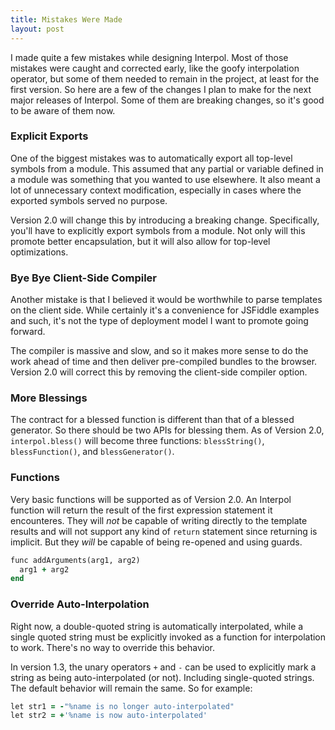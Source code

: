 ```yaml
---
title: Mistakes Were Made
layout: post
---
```

I made quite a few mistakes while designing Interpol.  Most of those mistakes were caught and corrected early, like the goofy interpolation operator, but some of them needed to remain in the project, at least for the first version.  So here are a few of the changes I plan to make for the next major releases of Interpol.  Some of them are breaking changes, so it's good to be aware of them now.

### Explicit Exports
One of the biggest mistakes was to automatically export all top-level symbols from a module.  This assumed that any partial or variable defined in a module was something that you wanted to use elsewhere.  It also meant a lot of unnecessary context modification, especially in cases where the exported symbols served no purpose.

Version 2.0 will change this by introducing a breaking change.  Specifically, you'll have to explicitly export symbols from a module.  Not only will this promote better encapsulation, but it will also allow for top-level optimizations.

### Bye Bye Client-Side Compiler
Another mistake is that I believed it would be worthwhile to parse templates on the client side.  While certainly it's a convenience for JSFiddle examples and such, it's not the type of deployment model I want to promote going forward.

The compiler is massive and slow, and so it makes more sense to do the work ahead of time and then deliver pre-compiled bundles to the browser.  Version 2.0 will correct this by removing the client-side compiler option.

### More Blessings
The contract for a blessed function is different than that of a blessed generator.  So there should be two APIs for blessing them.  As of Version 2.0, `interpol.bless()` will become three functions:  `blessString()`, `blessFunction()`, and `blessGenerator()`.

### Functions
Very basic functions will be supported as of Version 2.0.  An Interpol function will return the result of the first expression statement it encounteres.  They will *not* be capable of writing directly to the template results and will not support any kind of `return` statement since returning is implicit.  But they *will* be capable of being re-opened and using guards.

```ruby
func addArguments(arg1, arg2)
  arg1 + arg2
end
```

### Override Auto-Interpolation
Right now, a double-quoted string is automatically interpolated, while a single quoted string must be explicitly invoked as a function for interpolation to work.  There's no way to override this behavior.

In version 1.3, the unary operators `+` and `-` can be used to explicitly mark a string as being auto-interpolated (or not).  Including single-quoted strings.  The default behavior will remain the same.  So for example:

```ruby
let str1 = -"%name is no longer auto-interpolated"
let str2 = +'%name is now auto-interpolated'
```
